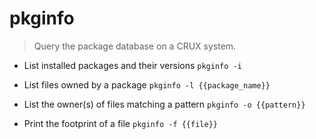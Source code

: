 # pkginfo
> Query the package database on a CRUX system.

- List installed packages and their versions
`pkginfo -i`

- List files owned by a package
`pkginfo -l {{package_name}}`

- List the owner(s) of files matching a pattern
`pkginfo -o {{pattern}}`

- Print the footprint of a file
`pkginfo -f {{file}}`
